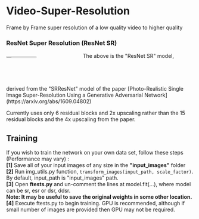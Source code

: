 # Video-Super-Resolution
Frame by Frame super resolution of a low quality video to higher quality

### ResNet Super Resolution (ResNet SR)
<img src="https://github.com/titu1994/Image-Super-Resolution/blob/master/architectures/ResNet.png?raw=true" height=2% width=40%>
The above is the "ResNet SR" model, derived from the "SRResNet" model of the paper [Photo-Realistic Single Image Super-Resolution Using a Generative Adversarial Network](https://arxiv.org/abs/1609.04802)

Currently uses only 6 residual blocks and 2x upscaling rather than the 15 residual blocks and the 4x upscaling from the paper.

## Training
If you wish to train the network on your own data set, follow these steps (Performance may vary) :
<br><b>[1]</b> Save all of your input images of any size in the <b>"input_images"</b> folder
<br><b>[2]</b> Run img_utils.py function, `transform_images(input_path, scale_factor)`. By default, input_path is "input_images" path.
<br><b>[3]</b> Open <b>ftests.py</b> and un-comment the lines at model.fit(...), where model can be sr, esr or dsr, ddsr. 
<br><b>Note: It may be useful to save the original weights in some other location.</b>
<br><b>[4]</b> Execute ftests.py to begin training. GPU is recommended, although if small number of images are provided then GPU may not be required.
